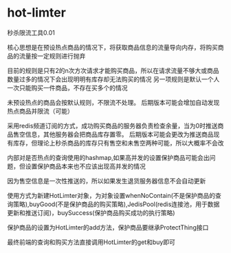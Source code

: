 # hot-limter
秒杀限流工具0.01

核心思想是在预设热点商品的情况下，将获取商品信息的流量导向内存，将购买商品的流量按一定规则进行抛弃

目前的规则是只有2的n次方次请求才能购买商品，所以在请求流量不够大或商品数量过多的情况下会出现明明有库存却无法购买的情况
另一项规则是默认一个人一次只能购买一件商品，不存在买多个的情况

未预设热点的商品会按默认规则，不限流不处理。
后期版本可能会增加自动发现热点商品并限流（可能）

采用redis频道订阅的方式，成功购买商品的服务器负责检查余量，当为0时推送商品售空信息，其他服务器会把商品库存置零。
后期版本可能会更改为推送商品现有库存，但理论上秒杀商品的库存只有售空和未售空两种可能，所以大概率不会改

内部对是否热点的查询使用的hashmap,如果高并发的设置保护商品可能会出问题，但设置保护商品本来也不应该出现高并发的情况

因为售空信息是一次性推送的，所以如果发生退货服务器信息不会自动更新

使用方式为新建HotLimter对象，为对象设置whenNoContain(不是保护商品的查询策略),buyGood(不是保护商品的购买策略),JedisPool(redis连接池，用于数据更新和推送订阅)，buySuccess(保护商品购买成功的执行策略)

保护商品的设置为HotLimter的add方法，保护商品要继承ProtectThing接口

最终前端的查询和购买方法直接调用HotLimter的get和buy即可
